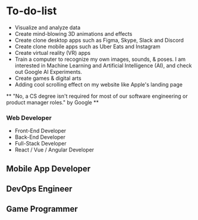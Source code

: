 # To-do-list
- Visualize and analyze data
- Create mind-blowing 3D animations and effects
- Create clone desktop apps such as Figma, Skype, Slack and Discord
- Create clone mobile apps such as Uber Eats and Instagram
- Create virtual reality (VR) apps
- Train a computer to recognize my own images, sounds, & poses. I am interested in Machine Learning and Artificial Intelligence (AI), and check out Google AI Experiments.
- Create games & digital arts
- Adding cool scrolling effect on my website like Apple's landing page

** "No, a CS degree isn't required for most of our software engineering or product manager roles." by Google **

### Web Developer
- Front-End Developer
- Back-End Developer
- Full-Stack Developer
- React / Vue / Angular Developer

## Mobile App Developer
## DevOps Engineer
## Game Programmer
